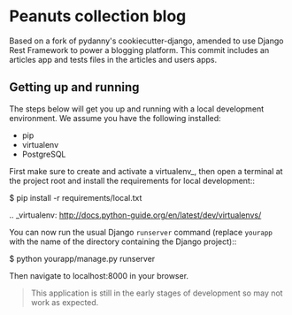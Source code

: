 # Peanuts collection blog

Based on a fork of pydanny's cookiecutter-django, amended to use Django Rest Framework to power a
blogging platform. This commit includes an articles app and tests files in the articles and users apps.

Getting up and running
----------------------

The steps below will get you up and running with a local development environment. We assume you have the following installed:

* pip
* virtualenv
* PostgreSQL

First make sure to create and activate a virtualenv_, then open a terminal at the project root and install the requirements for local development::

$ pip install -r requirements/local.txt

.. _virtualenv: http://docs.python-guide.org/en/latest/dev/virtualenvs/

You can now run the usual Django ``runserver`` command (replace ``yourapp`` with the name of the directory containing the Django project)::

$ python yourapp/manage.py runserver

Then navigate to localhost:8000 in your browser.

> This application is still in the early stages of development so may not work as expected.
